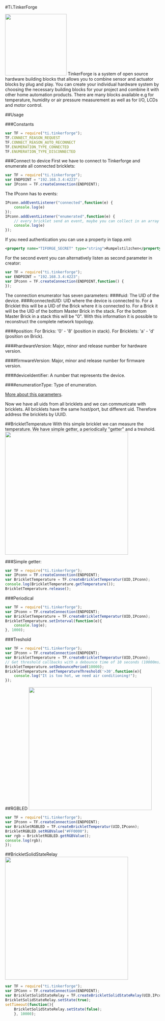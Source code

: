 #Ti.TinkerForge

<img src="http://download.tinkerforge.com/press/media/brick_stack_back.jpg" width=200/>
TinkerForge is a system of open source hardware building blocks that allows you to combine sensor and actuator blocks by plug and play. You can create your individual hardware system by choosing the necessary building blocks for your project and combine it with other home automation products. There are many blocks available e.g for temperature, humidity or air pressure measurement as well as for I/O, LCDs and motor control. 

##Usage

###Constants
```javascript
var TF = require("ti.tinkerforge");
TF.CONNECT_REASON_REQUEST
TF.CONNECT_REASON_AUTO_RECONNECT
TF.ENUMERATION_TYPE_CONNECTED
TF.ENUMERATION_TYPE_DISCONNECTED
```

###Connect to device
First we have to connect to Tinkerforge and enumerate all connected bricklets:
```javascript
var TF = require("ti.tinkerforge");
var ENDPOINT = "192.168.3.4:4223";
var IPconn = TF.createConnection(ENDPOINT);
```
The IPconn has to events:

```javascript
IPconn.addEventListener("connected",function(e) {
	console.log(e)
});
IPconn.addEventListener("enumerated",function(e) {
	// every bricklet send an event, maybe you can collect in an array
	console.log(e)
});

```
If you need authentication you can use a property in tiapp.xml:
```xml
<property name="TIFORGE_SECRET" type="string">Rumpelstilzchen</property>
```
For the second event you can alternatively listen as second parameter in creator:
 ```javascript
var TF = require("ti.tinkerforge");
var ENDPOINT = "192.168.3.4:4223";
var IPconn = TF.createConnection(ENDPOINT,function() {
});
```
The connection enumerator has seven parameters:
####uid: 
The UID of the device.
####connectedUID: 
UID where the device is connected to. For a Bricklet this will be a UID of the Brick where it is connected to. For a Brick it will be the UID of the bottom Master Brick in the stack. For the bottom Master Brick in a stack this will be "0". With this information it is possible to reconstruct the complete network topology.

####position: 
For Bricks: '0' - '8' (position in stack). For Bricklets: 'a' - 'd' (position on Brick).

####hardwareVersion: 
Major, minor and release number for hardware version.

####firmwareVersion: 
Major, minor and release number for firmware version.

####deviceIdentifier:
A number that represents the device.

####enumerationType: 
Type of enumeration.

[More about this parameters](http://www.tinkerforge.com/en/doc/Software/IPConnection_Java.html#ipcon-java).

Now we have all uids from all bricklets and we can communicate with bricklets. 
All bricklets have the same host/port, but different uid. Therefore address the bricklets by UUID. 

##BrickletTemperature
With this simple bricklet we can measure the temperature. We have simple getter, a periodically "getter" and a  treshold.
<img src="http://www.tinkerforge.com/en/doc/_images/Bricklets/bricklet_temperature_tilted_600.jpg" width=400/>

###Simple getter:
```javascript
var TF = require("ti.tinkerforge");
var IPconn = TF.createConnection(ENDPOINT);
var BrickletTemperature = TF.createBrickletTemperatur(UID,IPconn);
console.log(BrickletTemperature.getTemperature());
BrickletTemperature.release();
```

###Periodical
```javascript
var TF = require("ti.tinkerforge");
var IPconn = TF.createConnection(ENDPOINT);
var BrickletTemperature = TF.createBrickletTemperatur(UID,IPconn);
BrickletTemperature.setInterval(function(e){
	console.log(e);
}, 1000);

```
###Treshold
```javascript
var TF = require("ti.tinkerforge");
var IPconn = TF.createConnection(ENDPOINT);
var BrickletTemperature = TF.createBrickletTemperatur(UID,IPconn);
// Get threshold callbacks with a debounce time of 10 seconds (10000ms)
BrickletTemperature.setDebouncePeriod(10000);
BrickletTemperature.setTemperatureThreshold('>30',function(e){
	console.log("It is too hot, we need air conditioning!");
});
```

##RGBLED
<img src="http://www.tinkerforge.com/en/doc/_images/Bricklets/bricklet_rgb_led_tilted_350.jpg" width=400 />
```javascript
var TF = require("ti.tinkerforge");
var IPconn = TF.createConnection(ENDPOINT);
var BrickletRGBLED = TF.createBrickletTemperatur(UID,IPconn);
BrickletRGBLED.setRGBValue("#FF0000");
var rgb = BrickletRGBLED.getRGBValue();
console.log(rgb);
});
```
##BrickletSolidStateRelay
<img src="http://www.tinkerforge.com/en/doc/_images/Bricklets/bricklet_ssr_w_ssr_350.jpg" width=400 />
```javascript
var TF = require("ti.tinkerforge");
var IPConn = TF.createConnection(ENDPOINT);
var BrickletSolidStateRelay = TF.createBrickletSolidStateRelay(UID,IPconn);
BrickletSolidStateRelay.setState(true);
setTimeout(function(){
	BrickletSolidStateRelay.setState(false);
	}, 10000);

```





